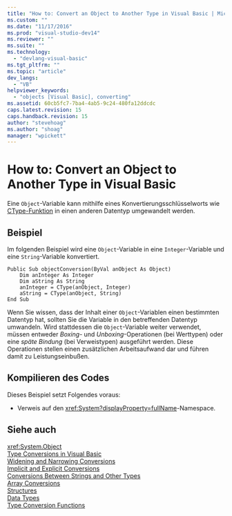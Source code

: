 ```yaml
---
title: "How to: Convert an Object to Another Type in Visual Basic | Microsoft Docs"
ms.custom: ""
ms.date: "11/17/2016"
ms.prod: "visual-studio-dev14"
ms.reviewer: ""
ms.suite: ""
ms.technology: 
  - "devlang-visual-basic"
ms.tgt_pltfrm: ""
ms.topic: "article"
dev_langs: 
  - "VB"
helpviewer_keywords: 
  - "objects [Visual Basic], converting"
ms.assetid: 60cb5fc7-7ba4-4ab5-9c24-480fa12ddcdc
caps.latest.revision: 15
caps.handback.revision: 15
author: "stevehoag"
ms.author: "shoag"
manager: "wpickett"
---
```

# How to: Convert an Object to Another Type in Visual Basic
Eine `Object`\-Variable kann mithilfe eines Konvertierungsschlüsselworts wie [CType\-Funktion](../../../../visual-basic/language-reference/functions/ctype-function.md) in einen anderen Datentyp umgewandelt werden.  
  
## Beispiel  
 Im folgenden Beispiel wird eine `Object`\-Variable in eine `Integer`\-Variable und eine `String`\-Variable konvertiert.  
  
```  
Public Sub objectConversion(ByVal anObject As Object)  
    Dim anInteger As Integer  
    Dim aString As String  
    anInteger = CType(anObject, Integer)  
    aString = CType(anObject, String)  
End Sub  
```  
  
 Wenn Sie wissen, dass der Inhalt einer `Object`\-Variablen einen bestimmten Datentyp hat, sollten Sie die Variable in den betreffenden Datentyp umwandeln.  Wird stattdessen die `Object`\-Variable weiter verwendet, müssen entweder *Boxing*\- und *Unboxing*\-Operationen \(bei Werttypen\) oder eine *späte Bindung* \(bei Verweistypen\) ausgeführt werden.  Diese Operationen stellen einen zusätzlichen Arbeitsaufwand dar und führen damit zu Leistungseinbußen.  
  
## Kompilieren des Codes  
 Dieses Beispiel setzt Folgendes voraus:  
  
-   Verweis auf den <xref:System?displayProperty=fullName>\-Namespace.  
  
## Siehe auch  
 <xref:System.Object>   
 [Type Conversions in Visual Basic](../../../../visual-basic/programming-guide/language-features/data-types/type-conversions.md)   
 [Widening and Narrowing Conversions](../../../../visual-basic/programming-guide/language-features/data-types/widening-and-narrowing-conversions.md)   
 [Implicit and Explicit Conversions](../../../../visual-basic/programming-guide/language-features/data-types/implicit-and-explicit-conversions.md)   
 [Conversions Between Strings and Other Types](../../../../visual-basic/programming-guide/language-features/data-types/conversions-between-strings-and-other-types.md)   
 [Array Conversions](../../../../visual-basic/programming-guide/language-features/data-types/array-conversions.md)   
 [Structures](../../../../visual-basic/programming-guide/language-features/data-types/structures.md)   
 [Data Types](../../../../visual-basic/language-reference/data-types/data-type-summary.md)   
 [Type Conversion Functions](../../../../visual-basic/language-reference/functions/type-conversion-functions.md)